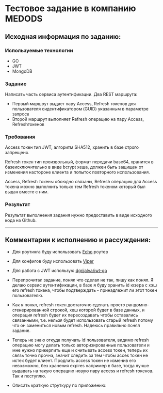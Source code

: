 # Тестовое задание в компанию MEDODS

## Исходная информация по заданию:

### Используемые технологии
- GO
- JWT
- MongoDB

### Задание
Написать часть сервиса аутентификации.
Два REST маршрута:
- Первый маршрут выдает пару Access, Refresh токенов для пользователя сидентификатором (GUID) указанным в параметре запроса
- Второй маршрут выполняет Refresh операцию на пару Access, Refreshтокенов

### Требования
Access токен тип JWT, алгоритм SHA512, хранить в базе строго запрещено.

Refresh токен тип произвольный, формат передачи base64, хранится в базеисключительно в виде bcrypt хеша, должен быть защищен от изменения настороне клиента и попыток повторного использования.

Access, Refresh токены обоюдно связаны, Refresh операцию для Access токена можно выполнить только тем Refresh токеном который был выдан вместе с ним.

### Результат
Результат выполнения задания нужно предоставить в виде исходного кода на Github.

---

## Комментарии к исполнению и рассуждения:
- Для роутинга буду использовать [Echo](https://echo.labstack.com/) роутер
- Для конфигов буду использовать [Viper](https://github.com/ory/viper)
- Для работа с JWT использую [dgrijalva/jwt-go](https://github.com/dgrijalva/jwt-go)

- Перепрочитал задание, понял что сделал не так, пишу как понял.
Я делаю сервис аутентификации, в базе я буду хранить id юзера с хэш его refresh токена, чтобы подтверждать - принадлежит ли этот токен пользователю.
- Как я понял, refresh токен достаточно сделать просто рандомно-сгенерированной строкой, хеш которой будет в базе данных, и операция refresh будет их пересоздавать чтобы оставались связанными, т.е. нельзя будет использовать старый refresh потому что он замениться новым refresh. Надеюсь правильно понял задание.

- Теперь не знаю откуда получать id пользователя, видимо refresh операцию могу делать только авторизированные пользователи и мне нужно прикерпить еще и считывать access токен, теперь их связь точно прочна, значит следить за тем чтобы acces токен не истек будет клиент. Продлить access токен не изменив его невозможно, без хранения expires например в базе, тогда лучше выдавать на такую операцию новую пару access и refresh токенов. Так и поступлю.

- Описать краткую струткуру по приложению: